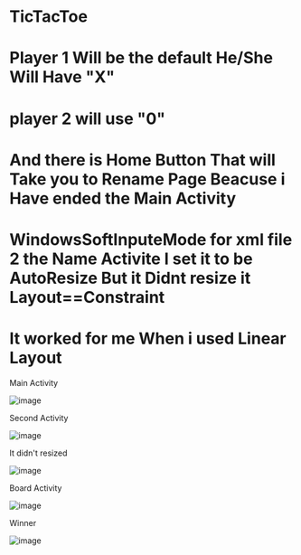 # TicTacToe

# Player 1 Will be the default He/She Will Have "X"
# player 2 will use "0"
# And there is Home Button That will Take you to Rename Page Beacuse i Have ended the Main Activity
# WindowsSoftInputeMode for xml file 2 the Name Activite I set it to be AutoResize But it Didnt resize it Layout==Constraint
# It worked for me When i used Linear Layout

Main Activity

![image](https://user-images.githubusercontent.com/40918036/122819020-81b7e600-d2f7-11eb-82e4-21f452e1535b.png)

Second Activity

![image](https://user-images.githubusercontent.com/40918036/122819105-9e541e00-d2f7-11eb-9601-07d7145d0b39.png)

 It didn't resized
 
 ![image](https://user-images.githubusercontent.com/40918036/122819349-fb4fd400-d2f7-11eb-8e08-e1309a29d8a2.png)

Board Activity

![image](https://user-images.githubusercontent.com/40918036/122819421-128ec180-d2f8-11eb-884e-1b814eb60a7c.png)

Winner

![image](https://user-images.githubusercontent.com/40918036/122819473-263a2800-d2f8-11eb-8d18-9cd4d8362707.png)
